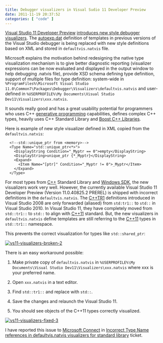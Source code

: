 ```yaml
---
title: Debugger visualizers in Visual Sudio 11 Developer Preview
date: 2011-11-19 20:37:52
categories: [ "code" ]
---
```


[Visual Studio 11 Developer Preview](http://www.microsoft.com/download/en/details.aspx?id=27538) [introduces new style debugger visualizers](http://social.msdn.microsoft.com/Forums/is/vcgeneral/thread/5e847744-aa01-49cd-ac47-fe32da1673a3). The [autoexp.dat](http://msdn.microsoft.com/en-us/library/zf0e8s14.aspx) definition of templates in previous versions of the Visual Studio debugger is being replaced with new style definitions based on XML and stored in `defaultvis.natvis` file.





Microsoft explains the motivation behind redesigning the native type visualization mechanism is to give better diagnostic reporting (visualizer expressions can be now evaluated and displayed in the output window to help debugging .natvis file), provide XSD schema defining type definition, support of multiple files for type definition: system-wide in `%ProgramFiles%\Microsoft Visual Studio 11.0\Common7\Packages\Debugger\Visualizers\defaultvis.natvis` and user-defined in `%USERPROFILE%\My Documents\Visual Studio Dev11\Visualizers\xxx.natvis`.





It sounds really good and has a great usability potential for programmers who uses C++ [generative programming](http://www.generative-programming.org/) capabilities, defines complex C++ types, heavily uses C++ Standard Library and [Boost C++ Libraries](http://www.boost.org).





Here is example of new style visualizer defined in XML copied from the `defaultvis.natvis`:






      <!--std::unique_ptr from <memory>-->
      <Type Name="std::unique_ptr<*>">
        <DisplayString Condition="_Myptr == 0">empty</DisplayString>
        <DisplayString>unique_ptr {*_Myptr}</DisplayString>
        <Expand>
          <Item Name="[ptr]" Condition="_Myptr != 0">_Myptr</Item>
        </Expand>
      </Type>






For most types from [C++](http://www.open-std.org/jtc1/sc22/wg21/) Standard Library and [Windows SDK](http://www.microsoft.com/download/en/details.aspx?id=8279), the new visualizers work very well. However, the currently available Visual Studio 11 Developer Preview (Version 11.0.40825.2 PREREL) is shipped with incorrect definitions in the `defaultvis.natvis`. The [C++TR1](en.wikipedia.org/wiki/C%2B%2B_Technical_Report_1) definitions introduced in Visual Studio 2008 are only forwarded (aliased) from `std:tr1::` to `std::` in Visual Studio 2010. In Visual Studio 11, they have completely moved from `std::tr1::` to `std::` to align with [C++11](http://en.wikipedia.org/wiki/C%2B%2B11) standard. But, the new visualizers in `defaultvis.natvis` define templates are still referring to the [C++11](http://blogs.msdn.com/b/vcblog/archive/2011/09/12/10209291.aspx) types in `std::tr1::` namespace.





This prevents the correct visualization for types like `std::shared_ptr`:





[![vs11-visualizers-broken-2](http://farm7.staticflickr.com/6091/6361010279_d56cc58797_o.png)](http://www.flickr.com/photos/mloskot/6361010279/)





There is an easy workaround possible:







  1. Make private copy of `defaultvis.natvis` in `%USERPROFILE%\My Documents\Visual Studio Dev11\Visualizers\xxx.natvis` where xxx is your preferred name.


  2. Open `xxx.natvis` in a text editor.


  3. Find `std::tr1::` and replace with `std::`.


  4. Save the changes and relaunch the Visual Studio 11.


  5. You should see objects of the C++11 types correctly visualized.





[![vs11-visualizers-fixed-3](http://farm7.staticflickr.com/6234/6364640125_3631bcc522_o.png)](http://www.flickr.com/photos/mloskot/6364640125/)





I have reported this issue to [Microsoft Connect](http://connect.microsoft.com/) in [Incorrect Type Name references in defaultvis.natvis visualizers for standard library](http://connect.microsoft.com/VisualStudio/feedback/details/705993/) ticket.
